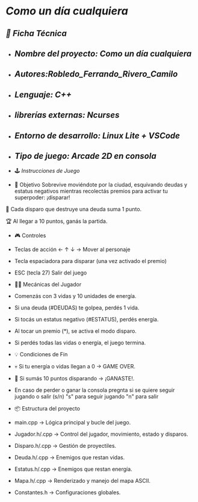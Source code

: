 # ***Como un día cualquiera***

## ***📄 Ficha Técnica***

* ##   ***Nombre del proyecto: Como un día cualquiera***
* ## ***Autores:Robledo_Ferrando_Rivero_Camilo***
* ## ***Lenguaje: C++***
* ## ***librerías externas: Ncurses***
* ## ***Entorno de desarrollo: Linux Lite + VSCode***
* ## ***Tipo de juego: Arcade 2D en consola***


* 🕹️  _Instrucciones de Juego_


* 🎯 Objetivo
Sobrevive moviéndote por la ciudad, esquivando deudas y estatus negativos mientras recolectás premios para activar tu superpoder: ¡disparar!

🔫 Cada disparo que destruye una deuda suma 1 punto.

🏆 Al llegar a 10 puntos, ganás la partida.

* 🎮 Controles
* Teclas de	acción
← ↑ ↓ →	Mover al personaje

* Tecla espaciadora para disparar (una vez activado el premio)

* ESC (tecla 27)	Salir del juego

* 🧍‍♂️ Mecánicas del Jugador
* Comenzás con 3 vidas y 10 unidades de energía.

* Si una deuda (#DEUDAS) te golpea, perdés 1 vida.

* Si tocás un estatus negativo (#ESTATUS), perdés energía.

* Al tocar un premio (*), se activa el modo disparo.

* Si perdés todas las vidas o energía, el juego termina.

* 💡 Condiciones de Fin
* 💀 Si tu energía o vidas llegan a 0 → GAME OVER.

* 🎉 Si sumás 10 puntos disparando → ¡GANASTE!.

* En caso de perder o ganar la consola pregnta si se quiere seguir jugando o salir (s/n) "s" para seguir jugando "n" para salir 

* 📦 Estructura del proyecto

* main.cpp → Lógica principal y bucle del juego.

* Jugador.h/.cpp → Control del jugador, movimiento, estado y disparos.

* Disparo.h/.cpp → Gestión de proyectiles.

* Deuda.h/.cpp → Enemigos que restan vidas.

* Estatus.h/.cpp → Enemigos que restan energía.

* Mapa.h/.cpp → Renderizado y manejo del mapa ASCII.

* Constantes.h → Configuraciones globales.


